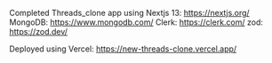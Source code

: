 Completed Threads_clone app using
Nextjs 13: https://nextjs.org/
MongoDB: https://www.mongodb.com/
Clerk: https://clerk.com/
zod: https://zod.dev/

Deployed using Vercel: https://new-threads-clone.vercel.app/
